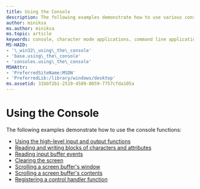 ```yaml
---
title: Using the Console
description: The following examples demonstrate how to use various console functions.
author: miniksa
ms.author: miniksa
ms.topic: article
keywords: console, character mode applications, command line applications, terminal applications, console api
MS-HAID:
- '\_win32\_using\_the\_console'
- 'base.using\_the\_console'
- 'consoles.using\_the\_console'
MSHAttr:
- 'PreferredSiteName:MSDN'
- 'PreferredLib:/library/windows/desktop'
ms.assetid: 31bbf2b1-2519-4589-8059-7757cfda105a
---
```


# Using the Console


The following examples demonstrate how to use the console functions:

- [Using the high-level input and output functions](using-the-high-level-input-and-output-functions.md)
- [Reading and writing blocks of characters and attributes](reading-and-writing-blocks-of-characters-and-attributes.md)
- [Reading input buffer events](reading-input-buffer-events.md)
- [Clearing the screen](clearing-the-screen.md)
- [Scrolling a screen buffer's window](scrolling-a-screen-buffer-s-window.md)
- [Scrolling a screen buffer's contents](scrolling-a-screen-buffer-s-contents.md)
- [Registering a control handler function](registering-a-control-handler-function.md)

 

 




